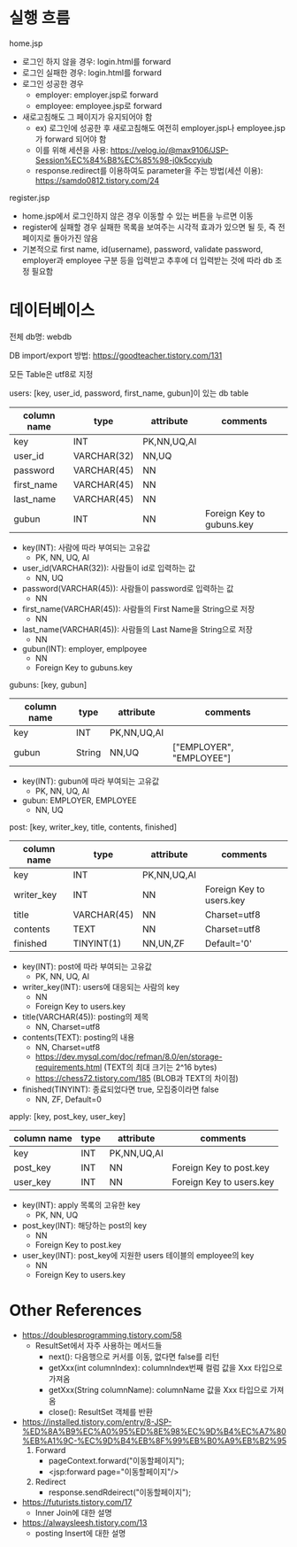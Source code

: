 # 실행 흐름
home.jsp
- 로그인 하지 않을 경우: login.html를 forward
- 로그인 실패한 경우: login.html를 forward
- 로그인 성공한 경우
    - employer: employer.jsp로 forward
    - employee: employee.jsp로 forward
- 새로고침해도 그 페이지가 유지되어야 함
    - ex) 로그인에 성공한 후 새로고침해도 여전히 employer.jsp나 employee.jsp가 forward 되어야 함
    - 이를 위해 세션을 사용: https://velog.io/@max9106/JSP-Session%EC%84%B8%EC%85%98-j0k5ccyiub
    - response.redirect를 이용하여도 parameter을 주는 방법(세션 이용): https://samdo0812.tistory.com/24

register.jsp
- home.jsp에서 로그인하지 않은 경우 이동할 수 있는 버튼을 누르면 이동
- register에 실패할 경우 실패한 목록을 보여주는 시각적 효과가 있으면 될 듯, 즉 전 페이지로 돌아가진 않음
- 기본적으로 first name, id(username), password, validate password, employer과 employee 구분 등을 입력받고 추후에 더 입력받는 것에 따라 db 조정 필요함

# 데이터베이스
전체 db명: webdb

DB import/export 방법: https://goodteacher.tistory.com/131

모든 Table은 utf8로 지정

users: [key, user_id, password, first_name, gubun]이 있는 db table

|column name|type|attribute|comments|
|---|---|---|---|
|key|INT|PK,NN,UQ,AI||
|user_id|VARCHAR(32)|NN,UQ||
|password|VARCHAR(45)|NN||
|first_name|VARCHAR(45)|NN||
|last_name|VARCHAR(45)|NN||
|gubun|INT|NN|Foreign Key to gubuns.key|

- key(INT): 사람에 따라 부여되는 고유값
    - PK, NN, UQ, AI
- user_id(VARCHAR(32)): 사람들이 id로 입력하는 값
    - NN, UQ
- password(VARCHAR(45)): 사람들이 password로 입력하는 값
    - NN
- first_name(VARCHAR(45)): 사람들의 First Name을 String으로 저장
    - NN
- last_name(VARCHAR(45)): 사람들의 Last Name을 String으로 저장
    - NN
- gubun(INT): employer, emplpoyee
    - NN
    - Foreign Key to gubuns.key

gubuns: [key, gubun]

|column name|type|attribute|comments|
|---|---|---|---|
|key|INT|PK,NN,UQ,AI||
|gubun|String|NN,UQ|["EMPLOYER", "EMPLOYEE"]|

- key(INT): gubun에 따라 부여되는 고유값
    - PK, NN, UQ, AI
- gubun: EMPLOYER, EMPLOYEE
    - NN, UQ

post: [key, writer_key, title, contents, finished]

|column name|type|attribute|comments|
|---|---|---|---|
|key|INT|PK,NN,UQ,AI||
|writer_key|INT|NN|Foreign Key to users.key|
|title|VARCHAR(45)|NN|Charset=utf8|
|contents|TEXT|NN|Charset=utf8|
|finished|TINYINT(1)|NN,UN,ZF|Default='0'|

- key(INT): post에 따라 부여되는 고유값
    - PK, NN, UQ, AI
- writer_key(INT): users에 대응되는 사람의 key
    - NN
    - Foreign Key to users.key
- title(VARCHAR(45)): posting의 제목
    - NN, Charset=utf8
- contents(TEXT): posting의 내용
    - NN, Charset=utf8
    - https://dev.mysql.com/doc/refman/8.0/en/storage-requirements.html (TEXT의 최대 크기는 2^16 bytes)
    - https://chess72.tistory.com/185 (BLOB과 TEXT의 차이점)
- finished(TINYINT): 종료되었다면 true, 모집중이라면 false
    - NN, ZF, Default=0

apply: [key, post_key, user_key]

|column name|type|attribute|comments|
|---|---|---|---|
|key|INT|PK,NN,UQ,AI||
|post_key|INT|NN|Foreign Key to post.key|
|user_key|INT|NN|Foreign Key to users.key|

- key(INT): apply 목록의 고유한 key
    - PK, NN, UQ
- post_key(INT): 해당하는 post의 key
    - NN
    - Foreign Key to post.key
- user_key(INT): post_key에 지원한 users 테이블의 employee의 key
    - NN
    - Foreign Key to users.key


# Other References
- https://doublesprogramming.tistory.com/58
    - ResultSet에서 자주 사용하는 메서드들
        - next(): 다음행으로 커서를 이동, 없다면 false를 리턴
        - getXxx(int columnIndex): columnIndex번째 컬럼 값을 Xxx 타입으로 가져옴
        - getXxx(String columnName): columnName 값을 Xxx 타입으로 가져옴
        - close(): ResultSet 객체를 반환
- https://installed.tistory.com/entry/8-JSP-%ED%8A%B9%EC%A0%95%ED%8E%98%EC%9D%B4%EC%A7%80%EB%A1%9C-%EC%9D%B4%EB%8F%99%EB%B0%A9%EB%B2%95
    1. Forward
        - pageContext.forward("이동할페이지");
        - <jsp:forward page="이동할페이지"/>
    2. Redirect
        - response.sendRdeirect("이동할페이지");
- https://futurists.tistory.com/17
    - Inner Join에 대한 설명
- https://alwaysleesh.tistory.com/13
    - posting Insert에 대한 설명